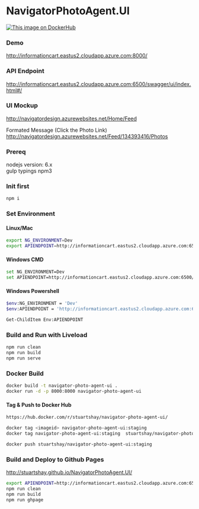 # NavigatorPhotoAgent.UI

[![This image on DockerHub](https://img.shields.io/docker/pulls/stuartshay/navigator-photo-agent-ui.svg)](https://hub.docker.com/r/stuartshay/navigator-photo-agent-ui/)

### Demo     
http://informationcart.eastus2.cloudapp.azure.com:8000/


### API Endpoint      
http://informationcart.eastus2.cloudapp.azure.com:6500/swagger/ui/index.html#/


### UI Mockup
http://navigatordesign.azurewebsites.net/Home/Feed

Formated Message (Click the Photo Link)     
http://navigatordesign.azurewebsites.net/Feed/134393416/Photos

### Prereq
nodejs version: 6.x   
gulp
typings 
npm3



### Init first

```bash
npm i
```

### Set Environment 

#### Linux/Mac
```bash
export NG_ENVIRONMENT=Dev
export APIENDPOINT=http://informationcart.eastus2.cloudapp.azure.com:6500/api/
```

#### Windows CMD
```bash
set NG_ENVIRONMENT=Dev
set APIENDPOINT=http://informationcart.eastus2.cloudapp.azure.com:6500/api/
```


#### Windows Powershell
```bash
$env:NG_ENVIRONMENT = 'Dev'
$env:APIENDPOINT = 'http://informationcart.eastus2.cloudapp.azure.com:6500/api/'

Get-ChildItem Env:APIENDPOINT
```

### Build and Run with Liveload

```bash
npm run clean
npm run build
npm run serve
```

### Docker Build

```bash
docker build -t navigator-photo-agent-ui .
docker run -d -p 8000:8000 navigator-photo-agent-ui
```

#### Tag & Push to Docker Hub

```bash
https://hub.docker.com/r/stuartshay/navigator-photo-agent-ui/
```

```bash
docker tag <imageid> navigator-photo-agent-ui:staging
docker tag navigator-photo-agent-ui:staging  stuartshay/navigator-photo-agent-ui:staging

docker push stuartshay/navigator-photo-agent-ui:staging
```

### Build and Deploy to Github Pages

http://stuartshay.github.io/NavigatorPhotoAgent.UI/

```bash
export APIENDPOINT=http://informationcart.eastus2.cloudapp.azure.com:6500/api/
npm run clean
npm run build
npm run ghpage
```
